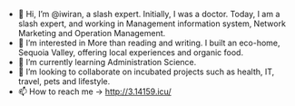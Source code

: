 - 👋 Hi, I’m @iwiran, a slash expert. Initially, I was a doctor. Today, I am a slash expert, and working in Management information system, Network Marketing and Operation Management.
- 👀 I’m interested in More than reading and writing. I built an eco-home, Sequoia Valley, offering local experiences and organic food.
- 🌱 I’m currently learning Administration Science.
- 💞️ I’m looking to collaborate on incubated projects such as health, IT, travel, pets and lifestyle.
- 📫 How to reach me -> http://3.14159.icu/

<!---
iwiran/iwiran is a ✨ special ✨ repository because its `README.md` (this file) appears on your GitHub profile.
You can click the Preview link to take a look at your changes.
--->
